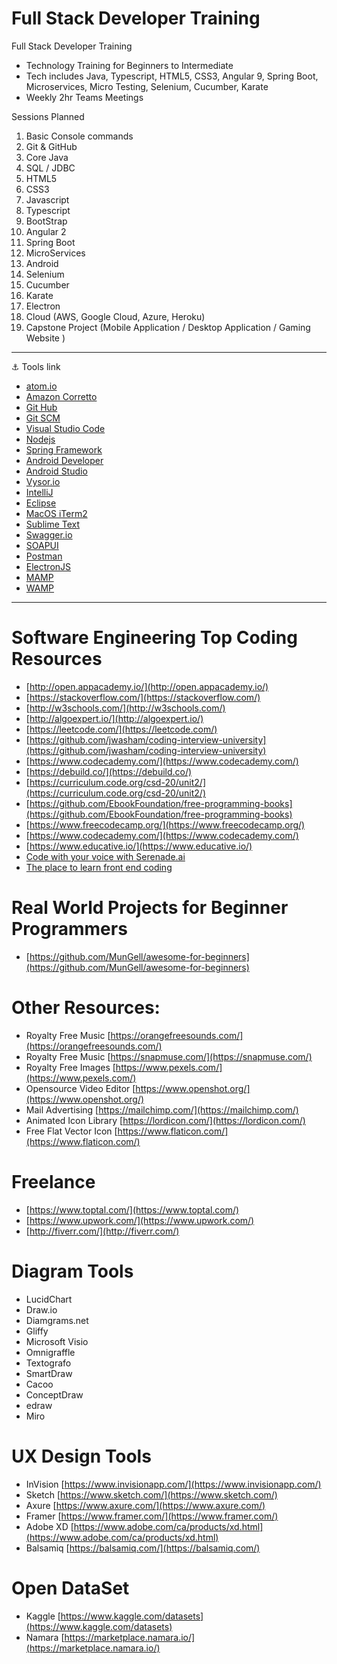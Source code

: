 # Full Stack Developer Training
Full Stack Developer Training

- Technology Training for Beginners to Intermediate
- Tech includes Java, Typescript, HTML5, CSS3, Angular 9, Spring Boot, Microservices, Micro Testing, Selenium, Cucumber, Karate
- Weekly 2hr Teams Meetings


Sessions Planned
1. Basic Console commands
2. Git & GitHub
3. Core Java
4. SQL / JDBC
5. HTML5
6. CSS3
7. Javascript
8. Typescript
9. BootStrap
10. Angular 2
11. Spring Boot
12. MicroServices
13. Android
14. Selenium
15. Cucumber
16. Karate
17. Electron
18. Cloud (AWS, Google Cloud, Azure, Heroku)
19. Capstone Project (Mobile Application / Desktop Application / Gaming Website )


---

:anchor: Tools link

- [atom.io](https://atom.io/)
- [Amazon Corretto](https://aws.amazon.com/corretto/)
- [Git Hub](https://github.com/)
- [Git SCM](https://git-scm.com/)
- [Visual Studio Code](https://code.visualstudio.com/)
- [Nodejs](https://nodejs.org/en/)
- [Spring Framework](https://spring.io/)
- [Android Developer](https://developer.android.com/)
- [Android Studio](https://developer.android.com/studio)
- [Vysor.io](https://www.vysor.io/)
- [IntelliJ](https://www.jetbrains.com/idea/)
- [Eclipse](https://www.eclipse.org/downloads/)
- [MacOS iTerm2](https://iterm2.com/)
- [Sublime Text](https://www.sublimetext.com)
- [Swagger.io](https://swagger.io/)
- [SOAPUI](https://www.soapui.org/)
- [Postman](https://www.postman.com/)
- [ElectronJS](https://www.electronjs.org/)
- [MAMP](https://www.mamp.info/)
- [WAMP](https://www.wampserver.com/en/)

---

# Software Engineering Top Coding Resources 

- [http://open.appacademy.io/](http://open.appacademy.io/)
- [https://stackoverflow.com/](https://stackoverflow.com/)
- [http://w3schools.com/](http://w3schools.com/)
- [http://algoexpert.io/](http://algoexpert.io/)
- [https://leetcode.com/](https://leetcode.com/)
- [https://github.com/jwasham/coding-interview-university](https://github.com/jwasham/coding-interview-university)
- [https://www.codecademy.com/](https://www.codecademy.com/)
- [https://debuild.co/](https://debuild.co/)
- [https://curriculum.code.org/csd-20/unit2/](https://curriculum.code.org/csd-20/unit2/)
- [https://github.com/EbookFoundation/free-programming-books](https://github.com/EbookFoundation/free-programming-books)
- [https://www.freecodecamp.org/](https://www.freecodecamp.org/)
- [https://www.codecademy.com/](https://www.codecademy.com/)
- [https://www.educative.io/](https://www.educative.io/)
- [Code with your voice with Serenade.ai](https://serenade.ai/)
- [The place to learn front end coding](https://www.colorcode.io/)

# Real World Projects for Beginner Programmers

- [https://github.com/MunGell/awesome-for-beginners](https://github.com/MunGell/awesome-for-beginners)

# Other Resources: 
- Royalty Free Music [https://orangefreesounds.com/](https://orangefreesounds.com/)
- Royalty Free Music [https://snapmuse.com/](https://snapmuse.com/)
- Royalty Free Images [https://www.pexels.com/](https://www.pexels.com/)
- Opensource Video Editor [https://www.openshot.org/](https://www.openshot.org/)
- Mail Advertising [https://mailchimp.com/](https://mailchimp.com/)
- Animated Icon Library [https://lordicon.com/](https://lordicon.com/)
- Free Flat Vector Icon [https://www.flaticon.com/](https://www.flaticon.com/)

# Freelance
- [https://www.toptal.com/](https://www.toptal.com/)
- [https://www.upwork.com/](https://www.upwork.com/)
- [http://fiverr.com/](http://fiverr.com/)



# Diagram Tools
- LucidChart
- Draw.io
- Diamgrams.net
- Gliffy
- Microsoft Visio
- Omnigraffle 
- Textografo
- SmartDraw
- Cacoo
- ConceptDraw
- edraw
- Miro 


# UX Design Tools 
- InVision [https://www.invisionapp.com/](https://www.invisionapp.com/)
- Sketch [https://www.sketch.com/](https://www.sketch.com/)
- Axure [https://www.axure.com/](https://www.axure.com/)
- Framer [https://www.framer.com/](https://www.framer.com/)
- Adobe XD [https://www.adobe.com/ca/products/xd.html](https://www.adobe.com/ca/products/xd.html)
- Balsamiq [https://balsamiq.com/](https://balsamiq.com/)

# Open DataSet

- Kaggle [https://www.kaggle.com/datasets](https://www.kaggle.com/datasets)
- Namara [https://marketplace.namara.io/](https://marketplace.namara.io/)